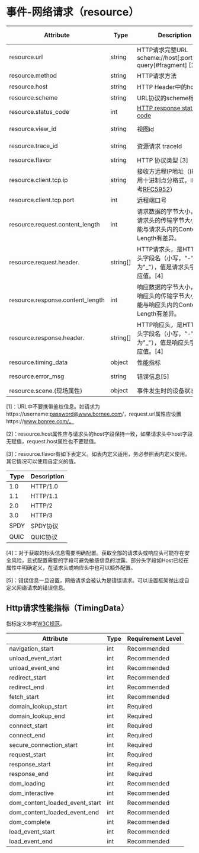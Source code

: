 
# 事件-网络请求（resource）

| Attribute | Type | Description | Examples | Requirement Level |
| -- | -- | -- | -- | -- |
| resource.url | string | HTTP请求完整URL<br>scheme://host[:port]/path?query[#fragment] [1] | https://www.bonree.com | Required |
| resource.method | string | HTTP请求方法 | GET;POST | Required |
| resource.host | string | HTTP Header中的host [2] | www.bonree.com | Recommended |
| resource.scheme | string | URL协议的scheme标识 | http;https;tcp; | Recommended |
| resource.status_code | int | [HTTP response status code](https://tools.ietf.org/html/rfc7231#section-6) | 200 | Conditionally Required |
| resource.view_id | string |视图id | 6F9619FF-8B86-D011-B42D-00C04FC964FF | Required |
| resource.trace_id | string | 资源请求 traceId | 6F9619FF-8B86-D011-B42D-00C04FC964FF | Recommended |
| resource.flavor | string | HTTP 协议类型 [3] | 1.1 | Recommended |
| resource.client.tcp.ip | string | 接收方远程IP地址（IPv4使用十进制点分格式，IPv6参考[RFC5952](https://tools.ietf.org/html/rfc5952)） | 127.0.0.1 | Recommended |
| resource.client.tcp.port | int | 远程端口号 | 80;8080;443 | Recommended |
| resource.request.content_length | int | 请求数据的字节大小，包括请求头的传输字节大小，可能与请求头内的Content-Length有差异。 | 1024 | Recommended |
| resource.request.header.<key> | string[] | HTTP请求头，<key>是HTTP请求头字段名（小写，"-"符替换为"_"），值是请求头字段对应值。[4] | http.request.header.content_type=["application/json"]; | Recommended |
| resource.response.content_length | int | 响应数据的字节大小，包括响应头的传输字节大小，可能与响应头内的Content-Length有差异。 | 2048 | Recommended |
| resource.response.header.<key> | string[] | HTTP响应头，<key>是HTTP响应头字段名（小写，"-"符替换为"_"），值是响应头字段对应值。[4] | http.response.header.content_type=["application/json"]; | Recommended |
| resource.timing_data | object | 性能指标 | 详见[性能指标（TimingData）](#http请求性能指标timingdata)定义 | Required |
| resource.error_msg | string | 错误信息[5] | The host name for a URL couldn’t be resolved. | Recommended |
| resource.scene.(现场属性) | object | 事件发生时的设备状态信息 | 详见[现场属性](./event_common_scene.md) | Required |

[1]：URL中不要携带鉴权信息。如请求为https://username:password@www.bornee.com/，request.url属性应设置https://www.bonree.com/。

[2]：resource.host属性应与请求头的host字段保持一致，如果请求头中host字段无赋值，request.host属性也不要赋值。

[3]：resource.flavor有如下表定义。如表内定义适用，务必参照表内定义使用。其它情况可以使用自定义的值。

| Type | Description |
| -- | -- |
| 1.0 | HTTP/1.0 |
| 1.1 | HTTP/1.1 |
| 2.0 | HTTP/2 |
| 3.0 | HTTP/3 |
| SPDY | SPDY协议 |
| QUIC | QUIC协议 |

[4]：对于获取的标头信息需要明确配置。获取全部的请求头或响应头可能存在安全风险，显式配置需要的字段可避免敏感信息的泄露。部分头字段如Host已经在属性中明确定义，在请求头或响应头中也可以额外配置。

[5]：错误信息一旦设置，网络请求会被认为是错误请求。可以设置框架抛出或自定义网络请求的错误信息。

## Http请求性能指标（TimingData）

指标定义参考[W3C规范](https://www.w3.org/TR/navigation-timing/#performancetiming)。

| Attribute | Type | Requirement Level |
| -- | -- | -- |
| navigation_start | int | Recommended |
| unload_event_start | int | Recommended |
| unload_event_end | int | Recommended |
| redirect_start | int | Recommended |
| redirect_end | int | Recommended |
| fetch_start | int | Recommended |
| domain_lookup_start | int | Required |
| domain_lookup_end | int | Required |
| connect_start | int | Required |
| connect_end | int | Required |
| secure_connection_start | int | Required |
| request_start | int | Required |
| response_start | int | Required |
| response_end | int | Required |
| dom_loading | int | Recommended |
| dom_interactive | int | Recommended |
| dom_content_loaded_event_start | int | Recommended |
| dom_content_loaded_event_end | int | Recommended |
| dom_complete | int | Recommended |
| load_event_start | int | Recommended |
| load_event_end | int | Recommended |
